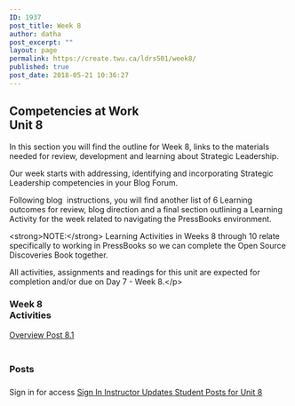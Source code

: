 ```yaml
---
ID: 1937
post_title: Week 8
author: datha
post_excerpt: ""
layout: page
permalink: https://create.twu.ca/ldrs501/week8/
published: true
post_date: 2018-05-21 10:36:27
---
```

<!--themify_builder_static--><h2>Competencies at Work<br/>Unit 8</h2>
 <p>In this section you will find the outline for Week 8, links to the materials needed for review, development and learning about Strategic Leadership.</p> <p>Our week starts with addressing, identifying and incorporating Strategic Leadership competencies in your Blog Forum.</p> <p>Following blog  instructions, you will find another list of 6 Learning outcomes for review, blog direction and a final section outlining a Learning Activity for the week related to navigating the PressBooks environment.</p> <p>&lt;strong&gt;NOTE:&lt;/strong&gt; Learning Activities in Weeks 8 through 10 relate specifically to working in PressBooks so we can complete the Open Source Discoveries Book together.</p> <p>All activities, assignments and readings for this unit are expected for completion and/or due on Day 7 - Week 8.&lt;/p&gt;</p> 
<h3>Week 8<br/>Activities</h3>
 <a href="https://create.twu.ca/ldrs501/unit-8/"> Overview </a> <a href="https://create.twu.ca/ldrs501/unit-8/"> Post 8.1 </a> 
<h3><br/>Posts</h3>
 <h3></h3> Sign in for access 
 <a href="https://create.twu.ca/wp-admin"> Sign In </a> 
 <a href="https://create.twu.ca/ldrs501/category/u8-updates"> Instructor Updates </a> <a href="https://create.twu.ca/ldrs501/category/unit-8"> Student Posts for Unit 8 </a><!--/themify_builder_static-->